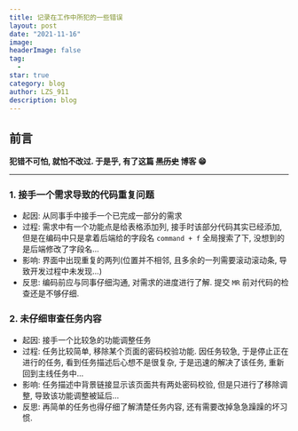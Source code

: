 ```yaml
---
title: 记录在工作中所犯的一些错误
layout: post
date: "2021-11-16"
image:
headerImage: false
tag:
  -
star: true
category: blog
author: LZS_911
description: blog
---
```


## 前言

**犯错不可怕, 就怕不改过. 于是乎, 有了这篇 ~~黑历史~~ 博客 😁**

---

### 1. 接手一个需求导致的代码重复问题

- 起因: 从同事手中接手一个已完成一部分的需求
- 过程: 需求中有一个功能点是给表格添加列, 接手时该部分代码其实已经添加, 但是在编码中只是拿着后端给的字段名 `command + f` 全局搜索了下, 没想到的是后端修改了字段名...
- 影响: 界面中出现重复的两列(位置并不相邻, 且多余的一列需要滚动滚动条, 导致开发过程中未发现...)
- 反思: 编码前应与同事仔细沟通, 对需求的进度进行了解. 提交 `MR` 前对代码的检查还是不够仔细.

### 2. 未仔细审查任务内容

- 起因: 接手一个比较急的功能调整任务
- 过程: 任务比较简单, 移除某个页面的密码校验功能. 因任务较急, 于是停止正在进行的任务, 看到任务描述后心想不是很复杂, 于是迅速的解决了该任务, 重新回到主线任务中...
- 影响: 任务描述中背景链接显示该页面共有两处密码校验, 但是只进行了移除调整, 导致该功能调整被延后...
- 反思: 再简单的任务也得仔细了解清楚任务内容, 还有需要改掉急急躁躁的坏习惯.
